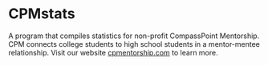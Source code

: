 CPMstats
========

A program that compiles statistics for non-profit CompassPoint Mentorship. CPM connects college students to high school students in a mentor-mentee relationship. Visit our website [cpmentorship.com](cpmentorship.com) to learn more.
